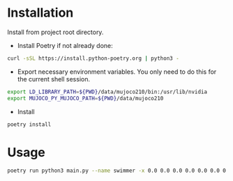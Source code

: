 # Installation

Install from project root directory.

* Install Poetry if not already done:
```bash
curl -sSL https://install.python-poetry.org | python3 -
```

* Export necessary environment variables. You only need to do this for the current shell session.
```bash
export LD_LIBRARY_PATH=${PWD}/data/mujoco210/bin:/usr/lib/nvidia
export MUJOCO_PY_MUJOCO_PATH=${PWD}/data/mujoco210
```

* Install
```bash
poetry install
```

# Usage

```bash
poetry run python3 main.py --name swimmer -x 0.0 0.0 0.0 0.0 0.0 0.0 0.0 0.0 0.0 0.0 0.0 0.0 0.0 0.0 0.0 0.0
```